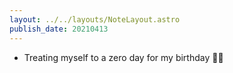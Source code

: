 ```yaml
---
layout: ../../layouts/NoteLayout.astro
publish_date: 20210413
---
```


- Treating myself to a zero day for my birthday 🥳🎂
